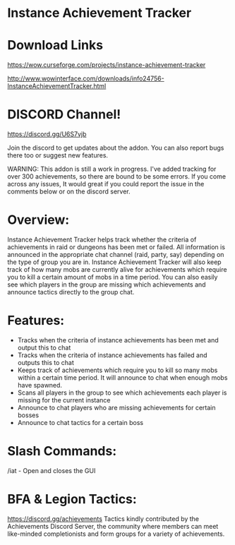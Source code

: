 # Instance Achievement Tracker

# Download Links

https://wow.curseforge.com/projects/instance-achievement-tracker

http://www.wowinterface.com/downloads/info24756-InstanceAchievementTracker.html

# DISCORD Channel!

https://discord.gg/U6S7vjb

Join the discord to get updates about the addon. You can also report bugs there too or suggest new features.

WARNING: This addon is still a work in progress. I've added tracking for over 300 achievements, so there are bound to be some errors. If you come across any issues, It would great if you could report the issue in the comments below or on the discord server.

# Overview:
Instance Achievement Tracker helps track whether the criteria of achievements in raid or dungeons has been met or failed. All information is announced in the appropriate chat channel (raid, party, say) depending on the type of group you are in. Instance Achievement Tracker will also keep track of how many mobs are currently alive for achievements which require you to kill a certain amount of mobs in a time period. You can also easily see which players in the group are missing which achievements and announce tactics directly to the group chat.

# Features:
* Tracks when the criteria of instance achievements has been met and output this to chat
* Tracks when the criteria of instance achievements has failed and outputs this to chat
* Keeps track of achievements which require you to kill so many mobs within a certain time period. It will announce to chat when enough mobs have spawned.
* Scans all players in the group to see which achievements each player is missing for the current instance
* Announce to chat players who are missing achievements for certain bosses
* Announce to chat tactics for a certain boss

# Slash Commands:
/iat - Open and closes the GUI

# BFA & Legion Tactics:
https://discord.gg/achievements
Tactics kindly contributed by the Achievements Discord Server, the community where members can meet like-minded completionists and form groups for a variety of achievements.
